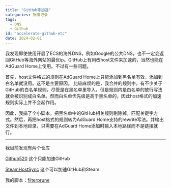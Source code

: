 ```yaml
---
title: "GitHub等加速"
categories: 折腾记录
tags:
  - DNS
  - Github
id: "accelerate-github-etc"
date: 2024-02-01
---
```


我发现即使使用开启了ECS的海外DNS，例如Google的公共DNS，也不一定会返回GitHub等海外网站的最优ip。GitHub上有用改host文件来加速的，当然也能在AdGuard Home上使用。不过有一些问题。

首先，host文件格式的规则在AdGuard Home上只能添加到黑名单有效，添加到白名单就没用。这不是主要原因。
比较麻烦的是，我合并的规则中，有不少关于GitHub的白名单规则，尽管是在黑名单里导入，但是规则内是白名单的放行写法就会被识别成白名单。然而白名单优先级是高于黑名单的，因此host格式的加速规则实际上并不会起作用。

因此，我搞了个小脚本，把黑名单中的GitHub相关规则剔除掉，匹配关键字方式。然后，再把host格式的规则转为AdGuard Home支持的rewrite写法。并输出文件到本地目录，只需要在AdGuard Home添加时输入本地路径而不是链接就行。

----

我目前发现有两个仓库

[Github520](https://github.com/521xueweihan/GitHub520) 这个只能加速GitHub

[SteamHostSync](https://github.com/Clov614/SteamHostSync) 这个可以加速GitHub和Steam

我的脚本：[filterprune](https://github.com/urkbio/filterprune)